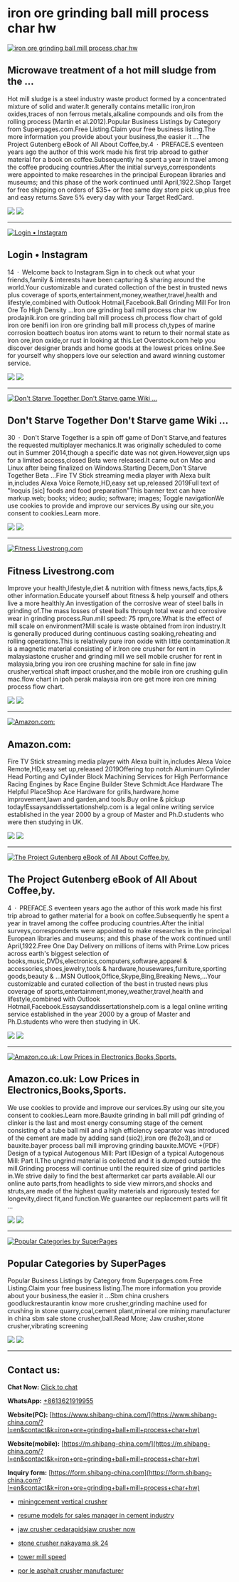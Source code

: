 # iron ore grinding ball mill process char hw

<a href="https://swt.shibang-china.com/?l=en&img&k=iron+ore+grinding+ball+mill+process+char+hw" target="_blank">![iron ore grinding ball mill process char hw](http://static.shibang-china.com/all-800x300/308.jpg)</a>

## Microwave treatment of a hot mill sludge from the …
Hot mill sludge is a steel industry waste product formed by a concentrated mixture of solid and water.It generally contains metallic iron,iron oxides,traces of non ferrous metals,alkaline compounds and oils from the rolling process (Mart&#237;n et al.2012).Popular Business Listings by Category from Superpages.com.Free Listing.Claim your free business listing.The more information you provide about your business,the easier it …The Project Gutenberg eBook of All About Coffee,by.4&ensp;&#0183;&ensp;PREFACE.S eventeen years ago the author of this work made his first trip abroad to gather material for a book on coffee.Subsequently he spent a year in travel among the coffee producing countries.After the initial surveys,correspondents were appointed to make researches in the principal European libraries and museums; and this phase of the work continued until April,1922.Shop Target for free shipping on orders of $35+ or free same day store pick up,plus free and easy returns.Save 5% every day with your Target RedCard.


<a href="https://whatsapp.shibangsoft.com/WhatsApp.php" target="_blank" title="WhatsApp">![](http://static.shibang-china.com/icon/whatsapp.png)</a> <a href="https://swt.shibang-china.com/?l=en&icon&k=iron+ore+grinding+ball+mill+process+char+hw" target="_blank">![](http://static.shibang-china.com/icon/chat-en.png)</a>

---

<a href="https://swt.shibang-china.com/?l=en&img&k=iron+ore+grinding+ball+mill+process+char+hw" target="_blank">![Login • Instagram](http://static.shibang-china.com/all-800x300/503.jpg)</a>

## Login • Instagram
14&ensp;&#0183;&ensp;Welcome back to Instagram.Sign in to check out what your friends,family &amp; interests have been capturing &amp; sharing around the world.Your customizable and curated collection of the best in trusted news plus coverage of sports,entertainment,money,weather,travel,health and lifestyle,combined with Outlook Hotmail,Facebook.Ball Grinding Mill For Iron Ore To High Density …Iron ore grinding ball mill process char hw prodajnik.iron ore grinding ball mill process ch,process flow chart of gold iron ore benifi ion iron ore grinding ball mill process ch,types of marine corrosion boattech boatus iron atoms want to return to their normal state as iron ore,iron oxide,or rust in looking at this.Let Overstock.com help you discover designer brands and home goods at the lowest prices online.See for yourself why shoppers love our selection and award winning customer service.


<a href="https://whatsapp.shibangsoft.com/WhatsApp.php" target="_blank" title="WhatsApp">![](http://static.shibang-china.com/icon/whatsapp.png)</a> <a href="https://swt.shibang-china.com/?l=en&icon&k=iron+ore+grinding+ball+mill+process+char+hw" target="_blank">![](http://static.shibang-china.com/icon/chat-en.png)</a>

---

<a href="https://swt.shibang-china.com/?l=en&img&k=iron+ore+grinding+ball+mill+process+char+hw" target="_blank">![Don't Starve Together Don't Starve game Wiki …](http://static.shibang-china.com/all-800x300/78.jpg)</a>

## Don't Starve Together Don't Starve game Wiki …
30&ensp;&#0183;&ensp;Don't Starve Together is a spin off game of Don't Starve,and features the requested multiplayer mechanics.It was originally scheduled to come out in Summer 2014,though a specific date was not given.However,sign ups for a limited access,closed Beta were released.It came out on Mac and Linux after being finalized on Windows.Starting Decem,Don't Starve Together Beta …Fire TV Stick streaming media player with Alexa built in,includes Alexa Voice Remote,HD,easy set up,released 2019Full text of &quot;Iroquis [sic] foods and food preparation&quot;This banner text can have markup.web; books; video; audio; software; images; Toggle navigationWe use cookies to provide and improve our services.By using our site,you consent to cookies.Learn more.


<a href="https://whatsapp.shibangsoft.com/WhatsApp.php" target="_blank" title="WhatsApp">![](http://static.shibang-china.com/icon/whatsapp.png)</a> <a href="https://swt.shibang-china.com/?l=en&icon&k=iron+ore+grinding+ball+mill+process+char+hw" target="_blank">![](http://static.shibang-china.com/icon/chat-en.png)</a>

---

<a href="https://swt.shibang-china.com/?l=en&img&k=iron+ore+grinding+ball+mill+process+char+hw" target="_blank">![Fitness Livestrong.com](http://static.shibang-china.com/all-800x300/517.jpg)</a>

## Fitness Livestrong.com
Improve your health,lifestyle,diet &amp; nutrition with fitness news,facts,tips,&amp; other information.Educate yourself about fitness &amp; help yourself and others live a more healthly.An investigation of the corrosive wear of steel balls in grinding of.The mass losses of steel balls through total wear and corrosive wear in grinding process.Run.mill speed: 75 rpm,ore.What is the effect of mill scale on environment?Mill scale is waste obtained from iron industry.It is generally produced during continuous casting soaking,reheating and rolling operations.This is relatively pure iron oxide with little contamination.It is a magnetic material consisting of ir.Iron ore crusher for rent in malaysiastone crusher and grinding mill we sell mobile crusher for rent in malaysia,bring you iron ore crushing machine for sale in fine jaw crusher,vertical shaft impact crusher,and the mobile iron ore crushing gulin mac.flow chart in ipoh perak malaysia iron ore get more iron ore mining process flow chart.


<a href="https://whatsapp.shibangsoft.com/WhatsApp.php" target="_blank" title="WhatsApp">![](http://static.shibang-china.com/icon/whatsapp.png)</a> <a href="https://swt.shibang-china.com/?l=en&icon&k=iron+ore+grinding+ball+mill+process+char+hw" target="_blank">![](http://static.shibang-china.com/icon/chat-en.png)</a>

---

<a href="https://swt.shibang-china.com/?l=en&img&k=iron+ore+grinding+ball+mill+process+char+hw" target="_blank">![Amazon.com:](http://static.shibang-china.com/all-800x300/900.jpg)</a>

## Amazon.com:
Fire TV Stick streaming media player with Alexa built in,includes Alexa Voice Remote,HD,easy set up,released 2019Offering top notch Aluminum Cylinder Head Porting and Cylinder Block Machining Services for High Performance Racing Engines by Race Engine Builder Steve Schmidt.Ace Hardware The Helpful PlaceShop Ace Hardware for grills,hardware,home improvement,lawn and garden,and tools.Buy online &amp; pickup today!Essaysanddissertationshelp.com is a legal online writing service established in the year 2000 by a group of Master and Ph.D.students who were then studying in UK.


<a href="https://whatsapp.shibangsoft.com/WhatsApp.php" target="_blank" title="WhatsApp">![](http://static.shibang-china.com/icon/whatsapp.png)</a> <a href="https://swt.shibang-china.com/?l=en&icon&k=iron+ore+grinding+ball+mill+process+char+hw" target="_blank">![](http://static.shibang-china.com/icon/chat-en.png)</a>

---

<a href="https://swt.shibang-china.com/?l=en&img&k=iron+ore+grinding+ball+mill+process+char+hw" target="_blank">![The Project Gutenberg eBook of All About Coffee,by.](http://static.shibang-china.com/all-800x300/761.jpg)</a>

## The Project Gutenberg eBook of All About Coffee,by.
4&ensp;&#0183;&ensp;PREFACE.S eventeen years ago the author of this work made his first trip abroad to gather material for a book on coffee.Subsequently he spent a year in travel among the coffee producing countries.After the initial surveys,correspondents were appointed to make researches in the principal European libraries and museums; and this phase of the work continued until April,1922.Free One Day Delivery on millions of items with Prime.Low prices across earth's biggest selection of books,music,DVDs,electronics,computers,software,apparel &amp; accessories,shoes,jewelry,tools &amp; hardware,housewares,furniture,sporting goods,beauty &amp; …MSN Outlook,Office,Skype,Bing,Breaking News,…Your customizable and curated collection of the best in trusted news plus coverage of sports,entertainment,money,weather,travel,health and lifestyle,combined with Outlook Hotmail,Facebook.Essaysanddissertationshelp.com is a legal online writing service established in the year 2000 by a group of Master and Ph.D.students who were then studying in UK.


<a href="https://whatsapp.shibangsoft.com/WhatsApp.php" target="_blank" title="WhatsApp">![](http://static.shibang-china.com/icon/whatsapp.png)</a> <a href="https://swt.shibang-china.com/?l=en&icon&k=iron+ore+grinding+ball+mill+process+char+hw" target="_blank">![](http://static.shibang-china.com/icon/chat-en.png)</a>

---

<a href="https://swt.shibang-china.com/?l=en&img&k=iron+ore+grinding+ball+mill+process+char+hw" target="_blank">![Amazon.co.uk: Low Prices in Electronics,Books,Sports.](http://static.shibang-china.com/all-800x300/851.jpg)</a>

## Amazon.co.uk: Low Prices in Electronics,Books,Sports.
We use cookies to provide and improve our services.By using our site,you consent to cookies.Learn more.Bauxite grinding in ball mill pdf grinding of clinker is the last and most energy consuming stage of the cement consisting of a tube ball mill and a high efficiency separator was introduced of the cement are made by adding sand (sio2),iron ore (fe2o3),and or bauxite.bayer process ball mill improving grinding bauxite.MOVE +(PDF) Design of a typical Autogenous Mill: Part IIDesign of a typical Autogenous Mill: Part II.The ungrind material is collected and it is dumped outside the mill.Grinding process will continue until the required size of grind particles in.We strive daily to find the best aftermarket car parts available.All our online auto parts,from headlights to side view mirrors,and shocks and struts,are made of the highest quality materials and rigorously tested for longevity,direct fit,and function.We guarantee our replacement parts will fit …


<a href="https://whatsapp.shibangsoft.com/WhatsApp.php" target="_blank" title="WhatsApp">![](http://static.shibang-china.com/icon/whatsapp.png)</a> <a href="https://swt.shibang-china.com/?l=en&icon&k=iron+ore+grinding+ball+mill+process+char+hw" target="_blank">![](http://static.shibang-china.com/icon/chat-en.png)</a>

---

<a href="https://swt.shibang-china.com/?l=en&img&k=iron+ore+grinding+ball+mill+process+char+hw" target="_blank">![Popular Categories by SuperPages](http://static.shibang-china.com/all-800x300/1452.jpg)</a>

## Popular Categories by SuperPages
Popular Business Listings by Category from Superpages.com.Free Listing.Claim your free business listing.The more information you provide about your business,the easier it …Sbm china crushers goodluckrestaurantin know more crusher,grinding machine used for crushing in stone quarry,coal,cement plant,mineral ore mining manufacturer in china sbm sale stone crusher,ball.Read More; Jaw crusher,stone crusher,vibrating screening

<a href="https://whatsapp.shibangsoft.com/WhatsApp.php" target="_blank" title="WhatsApp">![](http://static.shibang-china.com/icon/whatsapp.png)</a> <a href="https://swt.shibang-china.com/?l=en&icon&k=iron+ore+grinding+ball+mill+process+char+hw" target="_blank">![](http://static.shibang-china.com/icon/chat-en.png)</a>

---
## Contact us:

**Chat Now:** [Click to chat](https://swt.shibang-china.com?l=en&contact&k=iron+ore+grinding+ball+mill+process+char+hw)

**WhatsApp:**  [+8613621919955](https://whatsapp.shibangsoft.com/WhatsApp.php)

**Website(PC):** [https://www.shibang-china.com/](https://www.shibang-china.com/?l=en&contact&k=iron+ore+grinding+ball+mill+process+char+hw)

**Website(mobile):** [https://m.shibang-china.com/](https://m.shibang-china.com/?l=en&contact&k=iron+ore+grinding+ball+mill+process+char+hw)

**Inquiry form:** [https://form.shibang-china.com](https://form.shibang-china.com?l=en&contact&k=iron+ore+grinding+ball+mill+process+char+hw)

* [miningcement vertical crusher](../150/miningcement%20vertical%20crusher.md)

* [resume models for sales manager in cement industry](../149/resume%20models%20for%20sales%20manager%20in%20cement%20industry.md)

* [jaw crusher cedarapidsjaw crusher now](../148/jaw%20crusher%20cedarapidsjaw%20crusher%20now.md)

* [stone crusher nakayama sk 24](../149/stone%20crusher%20nakayama%20sk%2024.md)

* [tower mill speed](../141/tower%20mill%20speed.md)

* [por le asphalt crusher manufacturer](../144/por%20le%20asphalt%20crusher%20manufacturer.md)